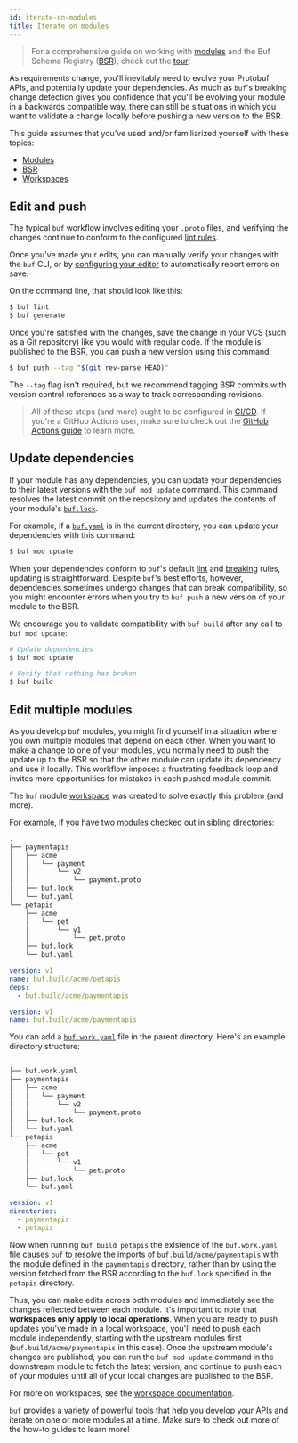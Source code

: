 ```yaml
---
id: iterate-on-modules
title: Iterate on modules
---
```


> For a comprehensive guide on working with
> [modules](../bsr/overview.mdx#modules) and the Buf Schema Registry
> ([BSR](../bsr/overview.mdx)), check out the [tour](../tour/introduction.md)!

As requirements change, you'll inevitably need to evolve your Protobuf APIs, and
potentially update your dependencies. As much as `buf`'s breaking change
detection gives you confidence that you'll be evolving your module in a
backwards compatible way, there can still be situations in which you want to
validate a change locally before pushing a new version to the BSR.

This guide assumes that you've used and/or familiarized yourself with these
topics:

- [Modules](../bsr/overview.mdx#modules)
- [BSR](../bsr/overview.mdx)
- [Workspaces](../reference/workspaces.mdx)

## Edit and push

The typical `buf` workflow involves editing your `.proto` files, and verifying
the changes continue to conform to the configured
[lint rules](../lint/rules.md).

Once you've made your edits, you can manually verify your changes with the `buf`
CLI, or by [configuring your editor](../editor-integration.mdx) to automatically
report errors on save.

On the command line, that should look like this:

```sh
$ buf lint
$ buf generate
```

Once you're satisfied with the changes, save the change in your VCS (such as a
Git repository) like you would with regular code. If the module is published to
the BSR, you can push a new version using this command:

```sh
$ buf push --tag "$(git rev-parse HEAD)"
```

The `--tag` flag isn't required, but we recommend tagging BSR commits with
version control references as a way to track corresponding revisions.

> All of these steps (and more) ought to be configured in
> [CI/CD](../ci-cd/setup.mdx). If you're a GitHub Actions user, make sure to
> check out the [GitHub Actions guide](../ci-cd/github-actions.md) to learn
> more.

## Update dependencies

If your module has any dependencies, you can update your dependencies to their
latest versions with the `buf mod update` command. This command resolves the
latest commit on the repository and updates the contents of your module's
[`buf.lock`](../configuration/v1/buf-lock.md).

For example, if a [`buf.yaml`](../configuration/v1/buf-yaml.md) is in the
current directory, you can update your dependencies with this command:

```sh
$ buf mod update
```

When your dependencies conform to `buf`'s default [lint](../lint/rules.md) and
[breaking](../breaking/rules.md) rules, updating is straightforward. Despite
`buf`'s best efforts, however, dependencies sometimes undergo changes that can
break compatibility, so you might encounter errors when you try to `buf push` a
new version of your module to the BSR.

We encourage you to validate compatibility with `buf build` after any call to
`buf mod update`:

```sh
# Update dependencies
$ buf mod update

# Verify that nothing has broken
$ buf build
```

## Edit multiple modules

As you develop `buf` modules, you might find yourself in a situation where you
own multiple modules that depend on each other. When you want to make a change
to one of your modules, you normally need to push the update up to the BSR so
that the other module can update its dependency and use it locally. This
workflow imposes a frustrating feedback loop and invites more opportunities for
mistakes in each pushed module commit.

The `buf` module [workspace](../reference/workspaces.mdx) was created to solve
exactly this problem (and more).

For example, if you have two modules checked out in sibling directories:

```sh
.
├── paymentapis
│   ├── acme
│   │   └── payment
│   │       └── v2
│   │           └── payment.proto
│   ├── buf.lock
│   └── buf.yaml
└── petapis
    ├── acme
    │   └── pet
    │       └── v1
    │           └── pet.proto
    ├── buf.lock
    └── buf.yaml
```

```yaml title="petapis/buf.yaml"
version: v1
name: buf.build/acme/petapis
deps:
  - buf.build/acme/paymentapis
```

```yaml title="paymentapis/buf.yaml"
version: v1
name: buf.build/acme/paymentapis
```

You can add a [`buf.work.yaml`](../configuration/v1/buf-work-yaml.md) file in
the parent directory. Here's an example directory structure:

```sh
.
├── buf.work.yaml
├── paymentapis
│   ├── acme
│   │   └── payment
│   │       └── v2
│   │           └── payment.proto
│   ├── buf.lock
│   └── buf.yaml
└── petapis
    ├── acme
    │   └── pet
    │       └── v1
    │           └── pet.proto
    ├── buf.lock
    └── buf.yaml
```

```yaml title="buf.work.yaml"
version: v1
directories:
  - paymentapis
  - petapis
```

Now when running `buf build petapis` the existence of the `buf.work.yaml` file
causes `buf` to resolve the imports of `buf.build/acme/paymentapis` with the
module defined in the `paymentapis` directory, rather than by using the version
fetched from the BSR according to the `buf.lock` specified in the `petapis`
directory.

Thus, you can make edits across both modules and immediately see the changes
reflected between each module. It's important to note that **workspaces only
apply to local operations**. When you are ready to push updates you've made in a
local workspace, you'll need to push each module independently, starting with
the upstream modules first (`buf.build/acme/paymentapis` in this case). Once the
upstream module's changes are published, you can run the `buf mod update`
command in the downstream module to fetch the latest version, and continue to
push each of your modules until all of your local changes are published to the
BSR.

For more on workspaces, see the
[workspace documentation](../reference/workspaces.mdx).

`buf` provides a variety of powerful tools that help you develop your APIs and
iterate on one or more modules at a time. Make sure to check out more of the
how-to guides to learn more!
